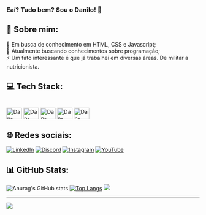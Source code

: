 ### Eaí? Tudo bem? Sou o Danilo! 👋

## 💫 Sobre mim:
🤝 Em busca de conhecimento em HTML, CSS e Javascript;<br>
🌱 Atualmente buscando conhecimentos sobre programação;<br>
⚡ Um fato interessante é que já trabalhei em diversas áreas. De militar a nutricionista.

## 💻 Tech Stack:
<div style="display: inline_block"><br>
<img align="center" alt="Dan-Vscode" height="30" width="40" src="https://cdn.jsdelivr.net/gh/devicons/devicon/icons/vscode/vscode-original.svg" />
<img align="center" alt="Dan-Nodejs" height="30" width="40" src="https://cdn.jsdelivr.net/gh/devicons/devicon/icons/nodejs/nodejs-original.svg" />
<img align="center" alt="Dan-Javascript" height="30" width="40" src="https://cdn.jsdelivr.net/gh/devicons/devicon/icons/javascript/javascript-original.svg" />
<img align="center" alt="Dan-Html5" height="30" width="40" src="https://cdn.jsdelivr.net/gh/devicons/devicon/icons/html5/html5-original.svg" />
<img align="center" alt="Dan-Css" height="30" width="40" src="https://cdn.jsdelivr.net/gh/devicons/devicon/icons/css3/css3-original.svg" />
</div>

## 🌐 Redes sociais:
[![LinkedIn](https://img.shields.io/badge/LinkedIn-%230077B5.svg?logo=linkedin&logoColor=white)](https://www.linkedin.com/in/danilo-nogueira-machado/)
[![Discord](https://img.shields.io/badge/Discord-%237289DA.svg?logo=discord&logoColor=white)](https://discord.gg/595436332466176002)
[![Instagram](https://img.shields.io/badge/Instagram-%23E4405F.svg?logo=Instagram&logoColor=white)](https://instagram.com/@dev.danmachado) 
[![YouTube](https://img.shields.io/badge/YouTube-%23FF0000.svg?logo=YouTube&logoColor=white)](https://www.youtube.com/channel/UCiDrAa5kjcXu-PyD-umkDWw)

## 📊 GitHub Stats:
![Anurag's GitHub stats](https://github-readme-stats.vercel.app/api?username=DaniloNMachado&count_private=true&theme=midnight-purple)
[![Top Langs](https://github-readme-stats.vercel.app/api/top-langs/?username=DaniloNMachado&langs_count=8&theme=midnight-purple)](https://github.com/anuraghazra/github-readme-stats)
![](https://github-readme-streak-stats.herokuapp.com/?user=DaniloNMachado&theme=dark&hide_border=false&theme=midnight-purple)<br/>


---
[![](https://visitcount.itsvg.in/api?id=DaniloNMachado&icon=0&color=0)](https://visitcount.itsvg.in)
